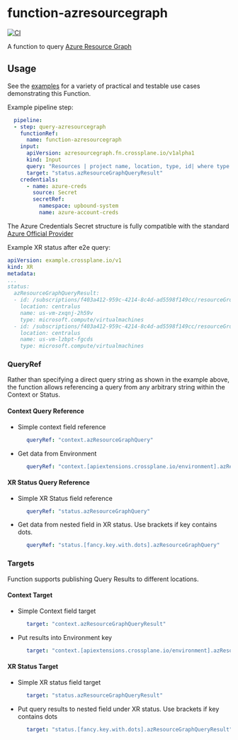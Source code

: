 # function-azresourcegraph
[![CI](https://github.com/UpboundCare//function-azresourcegraph/actions/workflows/ci.yml/badge.svg)](https://github.com/UpboundCare/function-azresourcegraph/actions/workflows/ci.yml)

A function to query [Azure Resource Graph][azresourcegraph]

## Usage

See the [examples][examples] for a variety of practical and testable use cases demonstrating this Function.

Example pipeline step:

```yaml
  pipeline:
  - step: query-azresourcegraph
    functionRef:
      name: function-azresourcegraph
    input:
      apiVersion: azresourcegraph.fn.crossplane.io/v1alpha1
      kind: Input
      query: "Resources | project name, location, type, id| where type =~ 'Microsoft.Compute/virtualMachines' | order by name desc"
      target: "status.azResourceGraphQueryResult"
    credentials:
      - name: azure-creds
        source: Secret
        secretRef:
          namespace: upbound-system
          name: azure-account-creds
```

The Azure Credentials Secret structure is fully compatible with the standard
[Azure Official Provider][azop]

Example XR status after e2e query:

```yaml
apiVersion: example.crossplane.io/v1
kind: XR
metadata:
...
status:
  azResourceGraphQueryResult:
  - id: /subscriptions/f403a412-959c-4214-8c4d-ad5598f149cc/resourceGroups/us-vm-zxqnj-s2jdb/providers/Microsoft.Compute/virtualMachines/us-vm-zxqnj-2h59v
    location: centralus
    name: us-vm-zxqnj-2h59v
    type: microsoft.compute/virtualmachines
  - id: /subscriptions/f403a412-959c-4214-8c4d-ad5598f149cc/resourceGroups/us-vm-lzbpt-tdv2h/providers/Microsoft.Compute/virtualMachines/us-vm-lzbpt-fgcds
    location: centralus
    name: us-vm-lzbpt-fgcds
    type: microsoft.compute/virtualmachines
```

### QueryRef

Rather than specifying a direct query string as shown in the example above,
the function allows referencing a query from any arbitrary string within the Context or Status.

#### Context Query Reference

* Simple context field reference
```yaml
      queryRef: "context.azResourceGraphQuery"
```

* Get data from Environment
```yaml
      queryRef: "context.[apiextensions.crossplane.io/environment].azResourceGraphQuery"
```

#### XR Status Query Reference

* Simple XR Status field reference
```yaml
      queryRef: "status.azResourceGraphQuery"
```

* Get data from nested field in XR status. Use brackets if key contains dots.
```yaml
      queryRef: "status.[fancy.key.with.dots].azResourceGraphQuery"
```

### Targets

Function supports publishing Query Results to different locations.

#### Context Target

* Simple Context field target
```yaml
      target: "context.azResourceGraphQueryResult"
```

* Put results into Environment key
```yaml
      target: "context.[apiextensions.crossplane.io/environment].azResourceGraphQuery"
```

#### XR Status Target

* Simple XR status field target
```yaml
      target: "status.azResourceGraphQueryResult"
```

* Put query results to nested field under XR status. Use brackets if key contains dots
```yaml
      target: "status.[fancy.key.with.dots].azResourceGraphQueryResult"
```


[azresourcegraph]: https://learn.microsoft.com/en-us/azure/governance/resource-graph/
[azop]: https://marketplace.upbound.io/providers/upbound/provider-family-azure/latest
[examples]: ./example

